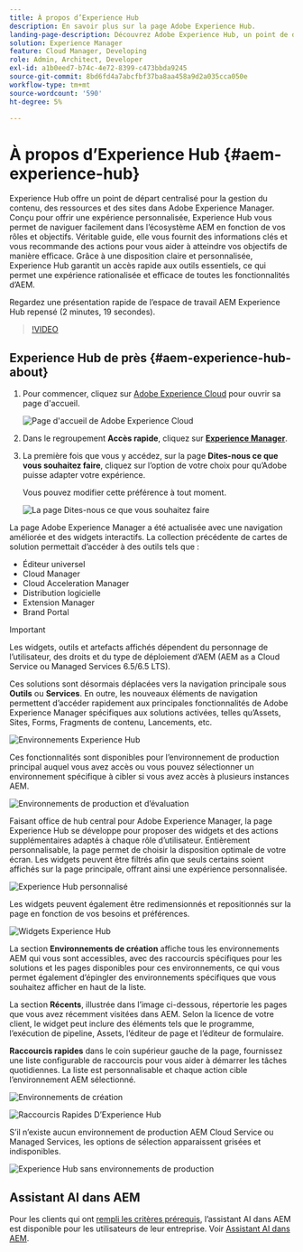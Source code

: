 ```yaml
---
title: À propos d’Experience Hub
description: En savoir plus sur la page Adobe Experience Hub.
landing-page-description: Découvrez Adobe Experience Hub, un point de départ centralisé pour accéder à toutes les fonctionnalités d’AEM.
solution: Experience Manager
feature: Cloud Manager, Developing
role: Admin, Architect, Developer
exl-id: a1b0eed7-b74c-4e72-8399-c473bbda9245
source-git-commit: 8bd6fd4a7abcfbf37ba8aa458a9d2a035cca050e
workflow-type: tm+mt
source-wordcount: '590'
ht-degree: 5%

---
```


# À propos d’Experience Hub {#aem-experience-hub}

Experience Hub offre un point de départ centralisé pour la gestion du contenu, des ressources et des sites dans Adobe Experience Manager. Conçu pour offrir une expérience personnalisée, Experience Hub vous permet de naviguer facilement dans l’écosystème AEM en fonction de vos rôles et objectifs. Véritable guide, elle vous fournit des informations clés et vous recommande des actions pour vous aider à atteindre vos objectifs de manière efficace. Grâce à une disposition claire et personnalisée, Experience Hub garantit un accès rapide aux outils essentiels, ce qui permet une expérience rationalisée et efficace de toutes les fonctionnalités d’AEM.

Regardez une présentation rapide de l’espace de travail AEM Experience Hub repensé (2 minutes, 19 secondes).

>[!VIDEO](https://video.tv.adobe.com/v/3470957?learn=on)

<!--
Available as a private beta, Experience Hub offers an optimized experience focused on improving workflows, prioritizing goals, and delivering results. Opting in lets you influence Experience Hub's development by providing feedback that helps shape its future and enhances its value for the entire AEM community. -->

## Experience Hub de près {#aem-experience-hub-about}

1. Pour commencer, cliquez sur [Adobe Experience Cloud](https://experience.adobe.com/#/@foundationinternal/home) pour ouvrir sa page d&#39;accueil.

   ![Page d&#39;accueil de Adobe Experience Cloud](/help/implementing/cloud-manager/assets/experience-cloud-experiencemanager.png)

1. Dans le regroupement **Accès rapide**, cliquez sur [**Experience Manager**](https://experience.adobe.com).
1. La première fois que vous y accédez, sur la page **Dites-nous ce que vous souhaitez faire**, cliquez sur l’option de votre choix pour qu’Adobe puisse adapter votre expérience.

   Vous pouvez modifier cette préférence à tout moment.

   ![La page Dites-nous ce que vous souhaitez faire ](/help/implementing/cloud-manager/assets/experience-cloud-tellus.png)

La page Adobe Experience Manager a été actualisée avec une navigation améliorée et des widgets interactifs. La collection précédente de cartes de solution permettait d’accéder à des outils tels que :

* Éditeur universel
* Cloud Manager
* Cloud Acceleration Manager
* Distribution logicielle
* Extension Manager
* Brand Portal

>[!IMPORTANT]
>
>Les widgets, outils et artefacts affichés dépendent du personnage de l’utilisateur, des droits et du type de déploiement d’AEM (AEM as a Cloud Service ou Managed Services 6.5/6.5 LTS).

Ces solutions sont désormais déplacées vers la navigation principale sous **Outils** ou **Services**. En outre, les nouveaux éléments de navigation permettent d’accéder rapidement aux principales fonctionnalités de Adobe Experience Manager spécifiques aux solutions activées, telles qu’Assets, Sites, Forms, Fragments de contenu, Lancements, etc.

![Environnements Experience Hub](/help/implementing/cloud-manager/assets/experience-hub-author-environments.png)

Ces fonctionnalités sont disponibles pour l’environnement de production principal auquel vous avez accès ou vous pouvez sélectionner un environnement spécifique à cibler si vous avez accès à plusieurs instances AEM.

![Environnements de production et d’évaluation](/help/implementing/cloud-manager/assets/experience-hub-prod-stage.png)

Faisant office de hub central pour Adobe Experience Manager, la page Experience Hub se développe pour proposer des widgets et des actions supplémentaires adaptés à chaque rôle d’utilisateur. Entièrement personnalisable, la page permet de choisir la disposition optimale de votre écran. Les widgets peuvent être filtrés afin que seuls certains soient affichés sur la page principale, offrant ainsi une expérience personnalisée.

![Experience Hub personnalisé](/help/implementing/cloud-manager/assets/experience-hub-custom.png)

Les widgets peuvent également être redimensionnés et repositionnés sur la page en fonction de vos besoins et préférences.

![Widgets Experience Hub](/help/implementing/cloud-manager/assets/experience-hub-widgets.png)

La section **Environnements de création** affiche tous les environnements AEM qui vous sont accessibles, avec des raccourcis spécifiques pour les solutions et les pages disponibles pour ces environnements, ce qui vous permet également d’épingler des environnements spécifiques que vous souhaitez afficher en haut de la liste.

La section **Récents**, illustrée dans l’image ci-dessous, répertorie les pages que vous avez récemment visitées dans AEM. Selon la licence de votre client, le widget peut inclure des éléments tels que le programme, l’exécution de pipeline, Assets, l’éditeur de page et l’éditeur de formulaire.

**Raccourcis rapides** dans le coin supérieur gauche de la page, fournissez une liste configurable de raccourcis pour vous aider à démarrer les tâches quotidiennes. La liste est personnalisable et chaque action cible l’environnement AEM sélectionné.

![Environnements de création](/help/implementing/cloud-manager/assets/experience-hub-recents.png)

![Raccourcis Rapides D’Experience Hub](/help/implementing/cloud-manager/assets/experience-hub-quick-shortcuts.png)

S’il n’existe aucun environnement de production AEM Cloud Service ou Managed Services, les options de sélection apparaissent grisées et indisponibles.

![Experience Hub sans environnements de production](/help/implementing/cloud-manager/assets/experience-hub-no-prod-environs.png)

## Assistant AI dans AEM

Pour les clients qui ont [rempli les critères prérequis](/help/implementing/cloud-manager/ai-assistant-in-aem.md#get-access), l’assistant AI dans AEM est disponible pour les utilisateurs de leur entreprise. Voir [Assistant AI dans AEM](/help/implementing/cloud-manager/ai-assistant-in-aem.md).
